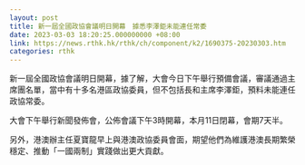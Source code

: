 ```yaml
---
layout: post
title: 新一屆全國政協會議明日開幕　據悉李澤鉅未能連任常委
date: 2023-03-03 18:20:25.000000000 +08:00
link: https://news.rthk.hk/rthk/ch/component/k2/1690375-20230303.htm
categories: rthk
---
```


新一屆全國政協會議明日開幕，據了解，大會今日下午舉行預備會議，審議通過主席團名單，當中有十多名港區政協委員，但不包括長和主席李澤鉅，預料未能連任政協常委。

大會下午舉行新聞發佈會，公佈會議下午3時開幕，本月11日閉幕，會期7天半。

另外，港澳辦主任夏寶龍早上與港澳政協委員會面，期望他們為維護港澳長期繁榮穩定、推動「一國兩制」實踐做出更大貢獻。
